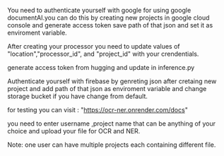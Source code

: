 You need to authenticate yourself with google for using google documentAI.you can do this by creating new projects in google cloud console and generate access token save path of that json and set it as enviroment variable.

After creating your processor you need to update values of "location","processor_id", and "project_id" with your crendentials.

generate access token from hugging and update in inference.py

Authenticate yourself with firebase by genreting json after cretaing new project and add path of that json as enviroment variable and change storage bucket if you have change from default.

for testing you can visit : "https://ocr-ner.onrender.com/docs"

you need to enter username ,project name that can be anything of your choice and upload your file for OCR and NER.

Note: one user can have multiple projects each containing different file.

